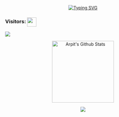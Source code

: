 <div id="about-me" align="center">
<a href="https://git.io/typing-svg"><img src="https://readme-typing-svg.demolab.com?font=Roboto+Condensed&weight=750&size=100&duration=5000&pause=3000&color=1890ff&center=true&vCenter=true&width=550&lines=Hello!+Welcome!+Take+a+look+around,+see+what+I+am+buiding+and+let+me+know+if+you+want+to+work+together+on+something.+Happy+Building!" alt="Typing SVG" /></a>
</div>


### Visitors: <img align="center" height="30px" src="https://profile-counter.glitch.me/arpitjaswal/count.svg" />
<img align="center" src="https://github-readme-activity-graph.vercel.app/graph?username=arpitjaswal&bg_color=222222&color=ffffff&line=1890ff&point=ffffff&area=true&hide_border=false" />

<p align="center">
<!-- <img align="center" height="200px" src="https://github-readme-stats.vercel.app/api/top-langs/?username=mastercodercat&langs_count=8&theme=dark&layout=compact&hide=html,scss,makefile,ruby,css,less" /> -->
<img align="center" height="200px" src="https://github-readme-stats-git-masterrstaa-rickstaa.vercel.app/api?username=arpitjaswal&show_icons=true&count_private=true&include_all_commits=true&line_height=25&theme=dark" alt="Arpit's Github Stats" />
</p>
</p>
<div align="center" style="font-size: 25px;font-weight: 900;">
  <a href="https://github.com/starlitnightsky">
    <img src="https://github-readme-streak-stats.herokuapp.com?user=arpitjaswal&theme=dark" />
  </a>
</div>
</section>

